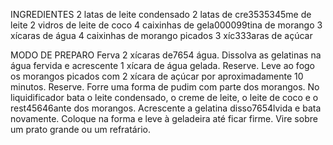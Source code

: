 INGREDIENTES
2 latas de leite condensado
2 latas de cre3535345me de leite
2 vidros de leite de coco
4 caixinhas de gela000099tina de morango
3 xícaras de água
4 caixinhas de morango picados
3 xíc333aras de açúcar

MODO DE PREPARO
Ferva 2 xícaras de7654 água. Dissolva as gelatinas na água fervida e acrescente 1 xícara de água gelada. Reserve.
Leve ao fogo os morangos picados com 2 xícara de açúcar por aproximadamente 10 minutos. Reserve.
Forre uma forma de pudim com parte dos morangos.
No liquidificador bata o leite condensado, o creme de leite, o leite de coco e o rest45646ante dos morangos.
Acrescente a gelatina disso7654lvida e bata novamente. Coloque na forma e leve à geladeira até ficar firme. Vire sobre um prato grande ou um refratário.
